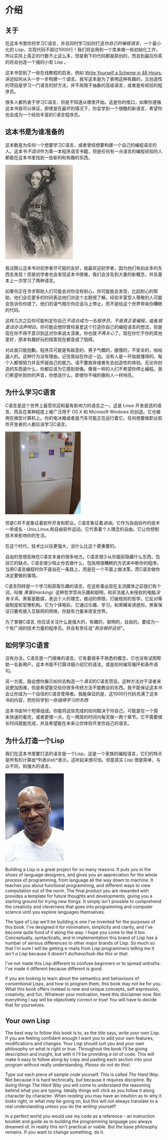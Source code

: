 介绍
============

关于
------

在这本书里你将学习C语言，并且同时学习如何打造*你自己的编程语言*，一个最小化的 Lisp，实现代码不超过1000行！我们将会用到一个库来做一些初始化工作，所以实际上真正的行数不止这么多，但是剩下的代码都是原创的，而且到最后你真的将会创造一个强的小型 Lisp
。

这本书受到了一些在线教程的启发，例如 [ Write Yourself a Scheme in 48 Hours](http://en.wikibooks.org/wiki/Write_Yourself_a_Scheme_in_48_Hours),讲述如何从头一步一步构建一个语言。我写这本是为了表明这种有趣的，又创造性的项目是学习一门语言的好方法，并不局限于抽象的高级语言，或者是有经验的程序员。

很多人都热衷于学习C语言，但是不知道从哪里开始。这是你的借口，如果你遵循这本书我可以保证，即使是在最坏的情况下，你会学到一个很酷的新语言，希望你也会成为一个经验丰富的C语言程序员。


这本书是为谁准备的
---------------

这本数是为任何一个想要学习C语言，或者曾经想要构建一个自己的编程语言的人。这本书*不适合*作为第一本程序语言书籍，但是任何有一点语言的编程经验的人都能在这本书里找到一些新的和有趣的东西。


![Ada Lovelace](img/ada.png "Ada Lovelace &bull; Your typical brogrammer")

我试图让这本书对初学者尽可能的友好，我最欢迎初学者，因为他们有如此多的东西去发现！但是初学者也会发现这本书很难，我们会涉及到大量的新概念，并且基本上一次学习了两种语言。

如果你正在寻求帮助人们可能会对你没有耐心。你可能能会发现，比起耐心的帮助，他们会花更多的时间表达他们对这个主题很了解。经验丰富受人尊敬的人可能会告诉你你错了。他们的语气暗示你应该马上停止，而不是给这个世界带来你糟糕的代码。

这样几次之后你可能判定你自己*不适合成为一名程序员*，*不是真正爱编程*，或者*就是没办法弄明白*。你可能会想你曾经喜爱这个打造你自己的编程语言的想法，但是现在你不得不意识到这对你来说太深奥，你也就*不再关心*了。现在你忙于你的其他爱好，原本有趣好玩的探索现在都变成了阻碍。

对此我只能抱歉。程序员可能是有敌意的，男子气概的，傲慢的，不安全的，咄咄逼人的。这种行为没有理由。记住我站在你这一边。没有人是一开始就懂得的。每个人都很努力并且怀疑自己的能力。请不要放弃或者失去创造性的体验。无论你创造的东西是什么，你都应该为它感到骄傲。像我一样的人们不希望你停止编程。我们希望听到你的声音，你想说什么，即使你不喊的像别人一样响亮。


为什么学习C语言
-----------

C语言是这个世界上最受欢迎和最有影响力的语言之一。这是 Linux 开发首选的语言，而且在某种程度上被广泛用于 OS X 和 Microsoft Windows 的创造。它也被用在微型计算机上。你的电冰箱或者是汽车可能正在运行着它。任何想要做职业软件开发者的人都应该学习C语言。

![fridge](img/fridge.png "A fridge &bull; Your typical C user")

但是C并不是象征着软件开发和职业。C语言象征着*自由*。它作为自由协作的技术一举成名 - Unix,Linux,和自由软件运动。它代表着个人理念的自由。它让你控制技术来影响你的生活。

在这个时代，技术比以往更强大，没什么比这个更重要的。

自由的思想反映在C语言本身的很多地方。C语言很少从你面前隐藏什么东西，包括它的缺点。C语言很少阻止你去做什么，包括用很糟糕的方式来中断你的程序。当用C语言编程时你不是站在一条路上，而是在一个平面上做决策，而C语言做你决定要做的事情。

C语言同样是一个学习和获取乐趣的语言。在这些事出现在主流媒体之前我们有个词，叫做 *黑客(Hacking)*. 这种哲学崇尚乐趣和聪明，和非法接入未授权的电脑*没有关系*。黑客是勘探，表达个人的理念，推动的界限，打破规则的哲学。它反对等级制度和官僚机构。它为个体喝彩。它通过乐趣，学习，和荣耀来诱惑你。黑客保证只要有接入互联网的网络，你就有力量来改变世界。


为了掌握C语言, 你应该关注什么是强大的，有趣的，聪明的，自由的。要成为一个有广阔的技术力量的程序员。并且有责任说"*我会做好这些*"。

如何学习C语言
--------------

没有办法，C语言是一门很难的语言。它有着很多不熟悉的概念，它也没有试图帮助一名新用户。这本书我不打算详细介绍它的语法，或是如何编写循环和条件语句。

另一方面，我会想你展示如何去构造一个*真实*的C语言项目，这种方法对于读者来说更加困难，但是希望能交给你很多传统方法不能教会的东西。我不能保证这本书会让你成为一个自信的C语言使用者。我能保证的是，这1000行代码充满了这本书的内容，而你将学到*一些值得学习的东西*

这本书由16个短章组成。你能将这些完成的如何取决于你自己。可能是在一个周末快速的看完，或者更慢一点，在一两周的时间内每天做一两个章节。它不需要很长时间就能完成，并且希望能在未来让你体验开发你自己的语言。

为什么打造一个Lisp
----------------

我们在这本书里要打造的语言是一个Lisp。这是一个家族的编程语言，它们的特点是所有的计算由*列表(list)*表示。这听起来很可怕。但是其实 Lisp 很是简单，与众不同，和强大的语言。



![mike](img/mike.png "Mike Tyson &bull; Your typical Lisp user")


Building a Lisp is a great project for so many reasons. It puts you in the shoes of language designers, and gives you an appreciation for the whole process of programming, from language all the way down to machine. It teaches you about functional programming, and different ways to view computation out of the norm. The final product you are rewarded with provides a template for future thoughts and developments, giving you a starting ground for trying new things. It simply isn't possible to comprehend the creativity and cleverness that goes into programming and computer science until you explore languages themselves.

The type of Lisp we'll be building is one I've invented for the purposes of this book. I've designed it for minimalism, simplicity and clarity, and I've become quite fond of it along the way. I hope you come to like it too. Conceptually, syntactically, and in implementation this brand of Lisp has a number of serious differences to other major brands of Lisp. So much so that I'm sure I will be getting e-mails from Lisp programmers telling me it *isn't a Lisp* because it *doesn't do/have/look-like this or that*.

I've not made this Lisp different to confuse beginners or to spread untruths. I've made it different because different is good.

If you are looking to learn about the semantics and behaviours of conventional Lisps, and how to program them, this book may not be for you. What this book offers instead is new and unique concepts, self expression, creativity, and fun. Whatever your motivation, heed this disclaimer now. Not everything I say will be objectively correct or true! You will have to decide that for yourselves.


Your own Lisp
-------------

The best way to follow this book is to, as the title says, write *your own* Lisp. If you are feeling confident enough I want you to add your own features, modifications and changes. Your Lisp should suit you and your own philosophy on what is right or true. Throughout the book I'll be giving description and insight, but with it I'll be providing *a lot* of code. This will make it easy to follow along by copy and pasting each section into your program without really understanding. *Please do not do this!*.

Type out each piece of sample code yourself. This is called *The Hard Way*. Not because it is hard technically, but because it requires discipline. By doing things *The Hard Way* you will come to understand the reasoning behind what you are typing. Ideally things will click as you follow it along character by character. When *reading* you may have an intuition as to why it *looks* right, or what *may* be going on, but this will not always translate to a real understanding unless you do the *writing* yourself!

In a perfect world you would use my code as a reference - an instruction booklet and guide as to building the programming language you always dreamed of. In reality this isn't practical or viable. But the base philosophy remains. If you want to change something, do it.
